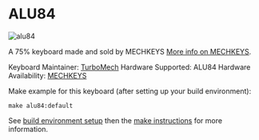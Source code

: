 ALU84
===

![alu84](https://i.imgur.com/wBfazDc.jpg)

A 75% keyboard made and sold by MECHKEYS [More info on MECHKEYS](https://mechkeys.ca).

Keyboard Maintainer: [TurboMech](https://github.com/TurboMech)
Hardware Supported: ALU84
Hardware Availability: [MECHKEYS](https://mechkeys.ca)

Make example for this keyboard (after setting up your build environment):

    make alu84:default

See [build environment setup](https://docs.qmk.fm/build_environment_setup.html) then the [make instructions](https://docs.qmk.fm/make_instructions.html) for more information.
